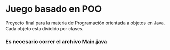 # Juego basado en POO
 Proyecto final para la materia de Programación orientada a objetos en Java. Cada objeto esta dividido por clases.
 
 ### Es necesario correr el archivo Main.java 
